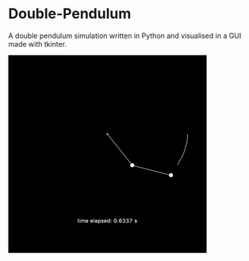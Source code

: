 # Double-Pendulum
A double pendulum simulation written in Python and visualised in a GUI made with tkinter.

<img src="https://github.com/KMKielan/Double-Pendulum/blob/master/Double_Pendulum.gif" width="400" height="400" />

